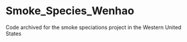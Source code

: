 # Smoke_Species_Wenhao
Code archived for the smoke speciations project in the Western United States 
